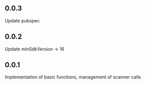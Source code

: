 ## 0.0.3

Update pubspec

## 0.0.2

Update minSdkVersion -> 16

## 0.0.1

Implementation of basic functions, management of scanner calls
